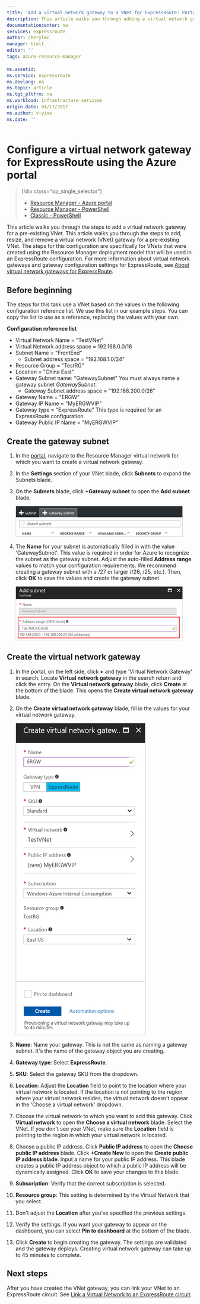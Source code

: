 ```yaml
---
title: 'Add a virtual network gateway to a VNet for ExpressRoute: Portal: Azure '
description: This article walks you through adding a virtual network gateway to an already created Resource Manager VNet for ExpressRoute.
documentationcenter: na
services: expressroute
author: cherylmc
manager: timlt
editor: ''
tags: azure-resource-manager

ms.assetid: 
ms.service: expressroute
ms.devlang: na
ms.topic: article
ms.tgt_pltfrm: na
ms.workload: infrastructure-services
origin.date: 04/17/2017
ms.author: v-yiso
ms.date: ''
---
```

# Configure a virtual network gateway for ExpressRoute using the Azure portal
> [!div class="op_single_selector"]
> * [Resource Manager - Azure portal](./expressroute-howto-add-gateway-portal-resource-manager.md)
> * [Resource Manager - PowerShell](./expressroute-howto-add-gateway-resource-manager.md)
> * [Classic - PowerShell](./expressroute-howto-add-gateway-classic.md)
> 
> 

This article walks you through the steps to add a virtual network gateway for a pre-existing VNet. This article walks you through the steps to add, resize, and remove a virtual network (VNet) gateway for a pre-existing VNet. The steps for this configuration are specifically for VNets that were created using the Resource Manager deployment model that will be used in an ExpressRoute configuration. For more information about virtual network gateways and gateway configuration settings for ExpressRoute, see [About virtual network gateways for ExpressRoute](./expressroute-about-virtual-network-gateways.md). 


## Before beginning

The steps for this task use a VNet based on the values in the following configuration reference list. We use this list in our example steps. You can copy the list to use as a reference, replacing the values with your own.

**Configuration reference list**

* Virtual Network Name = "TestVNet"
* Virtual Network address space = 192.168.0.0/16
* Subnet Name = "FrontEnd" 
	* Subnet address space = "192.168.1.0/24"
* Resource Group = "TestRG"
* Location = "China East"
* Gateway Subnet name: "GatewaySubnet" You must always name a gateway subnet *GatewaySubnet*.
	* Gateway Subnet address space = "192.168.200.0/26"
* Gateway Name = "ERGW"
* Gateway IP Name = "MyERGWVIP"
* Gateway type = "ExpressRoute" This type is required for an ExpressRoute configuration.
* Gateway Public IP Name = "MyERGWVIP"


## Create the gateway subnet

1. In the [portal](http://portal.azure.cn), navigate to the Resource Manager virtual network for which you want to create a virtual network gateway.
2. In the **Settings** section of your VNet blade, click **Subnets** to expand the Subnets blade.
3. On the **Subnets** blade, click **+Gateway subnet** to open the **Add subnet** blade. 
   
    ![Add the gateway subnet](./media/expressroute-howto-add-gateway-portal-resource-manager/addgwsubnet.png "Add the gateway subnet")


4. The **Name** for your subnet is automatically filled in with the value 'GatewaySubnet'. This value is required in order for Azure to recognize the subnet as the gateway subnet. Adjust the auto-filled **Address range** values to match your configuration requirements. We recommend creating a gateway subnet with a /27 or larger (/26, /25, etc.). Then, click **OK** to save the values and create the gateway subnet.

    ![Adding the subnet](./media/expressroute-howto-add-gateway-portal-resource-manager/addsubnetgw.png "Adding the subnet")

## Create the virtual network gateway

1. In the portal, on the left side, click **+** and type 'Virtual Network Gateway' in search. Locate **Virtual network gateway** in the search return and click the entry. On the **Virtual network gateway** blade, click **Create** at the bottom of the blade. This opens the **Create virtual network gateway** blade.
2. On the **Create virtual network gateway** blade, fill in the values for your virtual network gateway.

    ![Create virtual network gateway blade fields](./media/expressroute-howto-add-gateway-portal-resource-manager/gw.png "Create virtual network gateway blade fields")
3. **Name**: Name your gateway. This is not the same as naming a gateway subnet. It's the name of the gateway object you are creating.
4. **Gateway type**: Select **ExpressRoute**.
5. **SKU**: Select the gateway SKU from the dropdown.
6. **Location**: Adjust the **Location** field to point to the location where your virtual network is located. If the location is not pointing to the region where your virtual network resides, the virtual network doesn't appear in the 'Choose a virtual network' dropdown.
7. Choose the virtual network to which you want to add this gateway. Click **Virtual network** to open the **Choose a virtual network** blade. Select the VNet. If you don't see your VNet, make sure the **Location** field is pointing to the region in which your virtual network is located.
9. Choose a public IP address. Click **Public IP address** to open the **Choose public IP address** blade. Click **+Create New** to open the **Create public IP address blade**. Input a name for your public IP address. This blade creates a public IP address object to which a public IP address will be dynamically assigned. Click **OK** to save your changes to this blade.
10. **Subscription**: Verify that the correct subscription is selected.
11. **Resource group**: This setting is determined by the Virtual Network that you select.
12. Don't adjust the **Location** after you've specified the previous settings.
13. Verify the settings. If you want your gateway to appear on the dashboard, you can select **Pin to dashboard** at the bottom of the blade.
14. Click **Create** to begin creating the gateway. The settings are validated and the gateway deploys. Creating virtual network gateway can take up to 45 minutes to complete.

## Next steps
After you have created the VNet gateway, you can link your VNet to an ExpressRoute circuit. See [Link a Virtual Network to an ExpressRoute circuit](./expressroute-howto-linkvnet-portal-resource-manager.md).